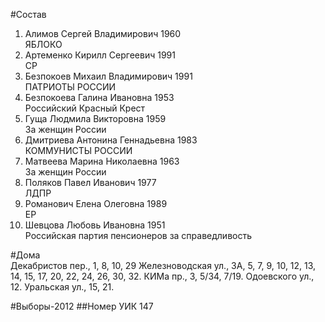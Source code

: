 #Состав
1. Алимов Сергей Владимирович 1960   
    ЯБЛОКО
2. Артеменко Кирилл Сергеевич 1991   
    СР
3. Безпокоев Михаил Владимирович 1991   
    ПАТРИОТЫ РОССИИ
4. Безпокоева Галина Ивановна 1953   
    Российский Красный Крест
5. Гуща Людмила Викторовна 1959   
    За женщин России
6. Дмитриева Антонина Геннадьевна 1983   
    КОММУНИСТЫ РОССИИ
7. Матвеева Марина Николаевна 1963   
    За женщин России
8. Поляков Павел Иванович 1977   
    ЛДПР
9. Романович Елена Олеговна 1989   
    ЕР
10. Шевцова Любовь Ивановна 1951   
    Российская партия пенсионеров за справедливость

#Дома  
Декабристов пер.,     1, 8, 10, 29 Железноводская ул.,     3А, 5, 7, 9, 10, 12, 13, 14, 15, 17, 20, 22, 24, 26, 30, 32. КИМа пр.,     3, 5/34, 7/19. Одоевского ул.,   12. Уральская ул.,     15, 21.

#Выборы-2012
##Номер УИК
147
